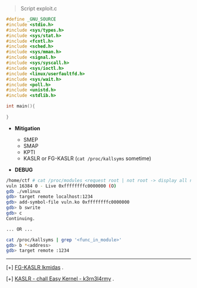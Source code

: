 >Script exploit.c

```c
#define _GNU_SOURCE
#include <stdio.h>
#include <sys/types.h>
#include <sys/stat.h>
#include <fcntl.h>
#include <sched.h>
#include <sys/mman.h>
#include <signal.h>
#include <sys/syscall.h>
#include <sys/ioctl.h>
#include <linux/userfaultfd.h>
#include <sys/wait.h>
#include <poll.h>
#include <unistd.h>
#include <stdlib.h>

int main(){
	
}
```

- __Mitigation__
	* SMEP
	* SMAP
	* KPTI
	* KASLR or FG-KASLR (`cat /proc/kallsyms` sometime)
	
- __DEBUG__
```bash
/home/ctf # cat /proc/modules <request root | not root -> display all null>
vuln 16384 0 - Live 0xffffffffc0000000 (O)
gdb ./vmlinux
gdb> target remote localhost:1234
gdb> add-symbol-file vuln.ko 0xffffffffc0000000
gdb> b swrite
gdb> c
Continuing.

... OR ...

cat /proc/kallsyms | grep '<func_in_module>'
gdb> b *<address>
gdb> target remote :1234
```

------------------------------------------------------------------------

[+] [FG-KASLR lkmidas](https://lkmidas.github.io/posts/20210205-linux-kernel-pwn-part-3/#about-kaslr-and-fg-kaslr) .

[+] [KASLR - chall Easy Kernel - k3rn3l4rmy](https://ctftime.org/writeup/31392) . 

 

